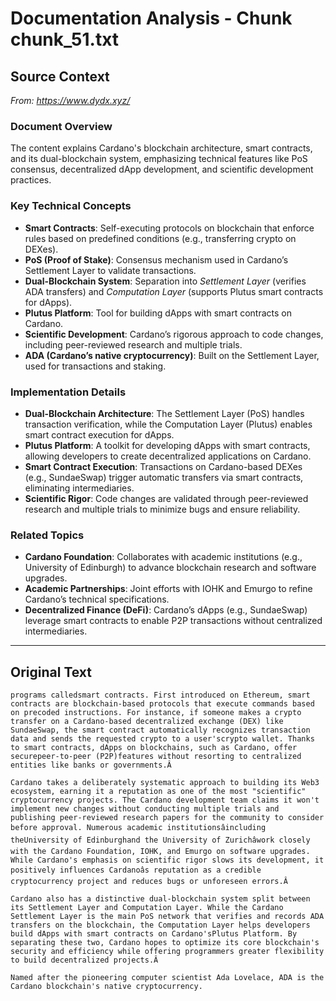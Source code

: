 # Documentation Analysis - Chunk chunk_51.txt

## Source Context
*From: https://www.dydx.xyz/*

### Document Overview  
The content explains Cardano's blockchain architecture, smart contracts, and its dual-blockchain system, emphasizing technical features like PoS consensus, decentralized dApp development, and scientific development practices.  

### Key Technical Concepts  
- **Smart Contracts**: Self-executing protocols on blockchain that enforce rules based on predefined conditions (e.g., transferring crypto on DEXes).  
- **PoS (Proof of Stake)**: Consensus mechanism used in Cardano’s Settlement Layer to validate transactions.  
- **Dual-Blockchain System**: Separation into *Settlement Layer* (verifies ADA transfers) and *Computation Layer* (supports Plutus smart contracts for dApps).  
- **Plutus Platform**: Tool for building dApps with smart contracts on Cardano.  
- **Scientific Development**: Cardano’s rigorous approach to code changes, including peer-reviewed research and multiple trials.  
- **ADA (Cardano’s native cryptocurrency)**: Built on the Settlement Layer, used for transactions and staking.  

### Implementation Details  
- **Dual-Blockchain Architecture**: The Settlement Layer (PoS) handles transaction verification, while the Computation Layer (Plutus) enables smart contract execution for dApps.  
- **Plutus Platform**: A toolkit for developing dApps with smart contracts, allowing developers to create decentralized applications on Cardano.  
- **Smart Contract Execution**: Transactions on Cardano-based DEXes (e.g., SundaeSwap) trigger automatic transfers via smart contracts, eliminating intermediaries.  
- **Scientific Rigor**: Code changes are validated through peer-reviewed research and multiple trials to minimize bugs and ensure reliability.  

### Related Topics  
- **Cardano Foundation**: Collaborates with academic institutions (e.g., University of Edinburgh) to advance blockchain research and software upgrades.  
- **Academic Partnerships**: Joint efforts with IOHK and Emurgo to refine Cardano’s technical specifications.  
- **Decentralized Finance (DeFi)**: Cardano’s dApps (e.g., SundaeSwap) leverage smart contracts to enable P2P transactions without centralized intermediaries.

---

## Original Text
```
programs calledsmart contracts. First introduced on Ethereum, smart contracts are blockchain-based protocols that execute commands based on precoded instructions. For instance, if someone makes a crypto transfer on a Cardano-based decentralized exchange (DEX) like SundaeSwap, the smart contract automatically recognizes transaction data and sends the requested crypto to a user'scrypto wallet. Thanks to smart contracts, dApps on blockchains, such as Cardano, offer securepeer-to-peer (P2P)features without resorting to centralized entities like banks or governments.Â

Cardano takes a deliberately systematic approach to building its Web3 ecosystem, earning it a reputation as one of the most "scientific" cryptocurrency projects. The Cardano development team claims it won't implement new changes without conducting multiple trials and publishing peer-reviewed research papers for the community to consider before approval. Numerous academic institutionsâincluding theUniversity of Edinburghand the University of Zurichâwork closely with the Cardano Foundation, IOHK, and Emurgo on software upgrades. While Cardano's emphasis on scientific rigor slows its development, it positively influences Cardanoâs reputation as a credible cryptocurrency project and reduces bugs or unforeseen errors.Â

Cardano also has a distinctive dual-blockchain system split between its Settlement Layer and Computation Layer. While the Cardano Settlement Layer is the main PoS network that verifies and records ADA transfers on the blockchain, the Computation Layer helps developers build dApps with smart contracts on Cardano'sPlutus Platform. By separating these two, Cardano hopes to optimize its core blockchain's security and efficiency while offering programmers greater flexibility to build decentralized projects.Â

Named after the pioneering computer scientist Ada Lovelace, ADA is the Cardano blockchain's native cryptocurrency.
```